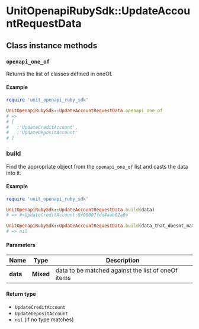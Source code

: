 # UnitOpenapiRubySdk::UpdateAccountRequestData

## Class instance methods

### `openapi_one_of`

Returns the list of classes defined in oneOf.

#### Example

```ruby
require 'unit_openapi_ruby_sdk'

UnitOpenapiRubySdk::UpdateAccountRequestData.openapi_one_of
# =>
# [
#   :'UpdateCreditAccount',
#   :'UpdateDepositAccount'
# ]
```

### build

Find the appropriate object from the `openapi_one_of` list and casts the data into it.

#### Example

```ruby
require 'unit_openapi_ruby_sdk'

UnitOpenapiRubySdk::UpdateAccountRequestData.build(data)
# => #<UpdateCreditAccount:0x00007fdd4aab02a0>

UnitOpenapiRubySdk::UpdateAccountRequestData.build(data_that_doesnt_match)
# => nil
```

#### Parameters

| Name | Type | Description |
| ---- | ---- | ----------- |
| **data** | **Mixed** | data to be matched against the list of oneOf items |

#### Return type

- `UpdateCreditAccount`
- `UpdateDepositAccount`
- `nil` (if no type matches)

